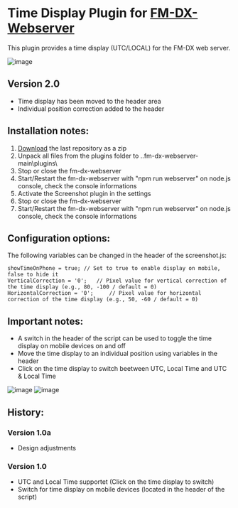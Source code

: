 # Time Display Plugin for [FM-DX-Webserver](https://github.com/NoobishSVK/fm-dx-webserver)

This plugin provides a time display (UTC/LOCAL) for the FM-DX web server.


![image](https://github.com/user-attachments/assets/8ed6968d-890c-4d4e-a9de-df070edfab9b)



## Version 2.0

- Time display has been moved to the header area
- Individual position correction added to the header

## Installation notes:

1. [Download](https://github.com/Highpoint2000/webserver-time/releases) the last repository as a zip
2. Unpack all files from the plugins folder to ..fm-dx-webserver-main\plugins\ 
3. Stop or close the fm-dx-webserver
4. Start/Restart the fm-dx-webserver with "npm run webserver" on node.js console, check the console informations
5. Activate the Screenshot plugin in the settings
6. Stop or close the fm-dx-webserver
7. Start/Restart the fm-dx-webserver with "npm run webserver" on node.js console, check the console informations

## Configuration options:

The following variables can be changed in the header of the screenshot.js:

    showTimeOnPhone = true; // Set to true to enable display on mobile, false to hide it 
    VerticalCorrection = '0'; 	// Pixel value for vertical correction of the time display (e.g., 80, -100 / default = 0)
    HorizontalCorrection = '0'; 	// Pixel value for horizontal correction of the time display (e.g., 50, -60 / default = 0)

## Important notes:

- A switch in the header of the script can be used to toggle the time display on mobile devices on and off
- Move the time display to an individual position using variables in the header
- Click on the time display to switch beetween UTC, Local Time and UTC & Local Time

![image](https://github.com/user-attachments/assets/bfcc70ed-2d5d-4ddc-bc0a-de1c07c9bae5)
![image](https://github.com/user-attachments/assets/39a6c1ed-251c-4686-9ddc-7e34a7da7293)

## History:

### Version 1.0a

- Design adjustments

### Version 1.0

- UTC and Local Time supportet (Click on the time display to switch)
- Switch for time display on mobile devices (located in the header of the script)
